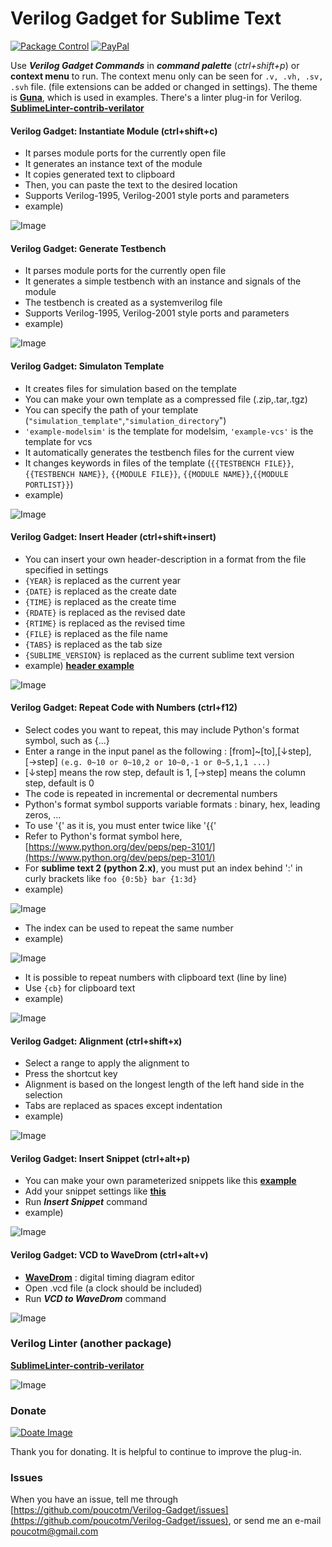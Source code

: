 # Verilog Gadget for Sublime Text

[![Package Control](https://packagecontrol.herokuapp.com/downloads/Verilog%20Gadget.svg?style=round-square)](https://packagecontrol.io/packages/Verilog%20Gadget)
[![PayPal](https://img.shields.io/badge/paypal-donate-blue.svg)][PM]

Use __*Verilog Gadget Commands*__ in __*command palette*__ (*ctrl+shift+p*) or __context menu__ to run.
The context menu only can be seen for `.v, .vh, .sv, .svh` file.
(file extensions can be added or changed in settings). The theme is [__Guna__](https://packagecontrol.io/packages/Guna), which is used in examples.
There's a linter plug-in for Verilog. [__SublimeLinter-contrib-verilator__](https://packagecontrol.io/packages/SublimeLinter-contrib-verilator)

#### Verilog Gadget: Instantiate Module (ctrl+shift+c)

 * It parses module ports for the currently open file
 * It generates an instance text of the module
 * It copies generated text to clipboard
 * Then, you can paste the text to the desired location
 * Supports Verilog-1995, Verilog-2001 style ports and parameters
 * example)

![Image][S1]

#### Verilog Gadget: Generate Testbench

 * It parses module ports for the currently open file
 * It generates a simple testbench with an instance and signals of the module
 * The testbench is created as a systemverilog file
 * Supports Verilog-1995, Verilog-2001 style ports and parameters
 * example)

![Image][S2]

#### Verilog Gadget: Simulaton Template

 * It creates files for simulation based on the template
 * You can make your own template as a compressed file (.zip,.tar,.tgz)
 * You can specify the path of your template (`"simulation_template"`,`"simulation_directory`")
 * `'example-modelsim'` is the template for modelsim, `'example-vcs'` is the template for vcs
 * It automatically generates the testbench files for the current view
 * It changes keywords in files of the template (`{{TESTBENCH FILE}}`, `{{TESTBENCH NAME}}`, `{{MODULE FILE}}`, `{{MODULE NAME}}`,`{{MODULE PORTLIST}}`)
 * example)

![Image][G1]

#### Verilog Gadget: Insert Header (ctrl+shift+insert)

 * You can insert your own header-description in a format from the file specified in settings
 * `{YEAR}` is replaced as the current year
 * `{DATE}` is replaced as the create date
 * `{TIME}` is replaced as the create time
 * `{RDATE}` is replaced as the revised date
 * `{RTIME}` is replaced as the revised time
 * `{FILE}` is replaced as the file name
 * `{TABS}` is replaced as the tab size
 * `{SUBLIME_VERSION}` is replaced as the current sublime text version
 * example) [__header example__][L3]

![Image][S8]

#### Verilog Gadget: Repeat Code with Numbers (ctrl+f12)

 * Select codes you want to repeat, this may include Python's format symbol, such as {...}
 * Enter a range in the input panel as the following : [from]~[to],[↓step],[→step]
	  ``(e.g. 0~10 or 0~10,2 or 10~0,-1 or 0~5,1,1 ...)``
 * [↓step] means the row step, default is 1, [→step] means the column step, default is 0
 * The code is repeated in incremental or decremental numbers
 * Python's format symbol supports variable formats : binary, hex, leading zeros, ...
 * To use '{' as it is, you must enter twice like '{{'
 * Refer to Python's format symbol here, [https://www.python.org/dev/peps/pep-3101/](https://www.python.org/dev/peps/pep-3101/)
 * For **sublime text 2 (python 2.x)**, you must put an index behind ':' in curly brackets like `foo {0:5b} bar {1:3d}`
 * example)

![Image][S3]

 * The index can be used to repeat the same number
 * example)

![Image][S6]

 * It is possible to repeat numbers with clipboard text (line by line)
 * Use ``{cb}`` for clipboard text
 * example)

![Image][S5]

#### Verilog Gadget: Alignment (ctrl+shift+x)

 * Select a range to apply the alignment to
 * Press the shortcut key
 * Alignment is based on the longest length of the left hand side in the selection
 * Tabs are replaced as spaces except indentation
 * example)

![Image][S4]

#### Verilog Gadget: Insert Snippet (ctrl+alt+p)

 * You can make your own parameterized snippets like this [__example__][L1]
 * Add your snippet settings like [__this__][L2]
 * Run __*Insert Snippet*__ command
 * example)

![Image][S7]

#### Verilog Gadget: VCD to WaveDrom (ctrl+alt+v)

 * [__WaveDrom__][L4] : digital timing diagram editor
 * Open .vcd file (a clock should be included)
 * Run __*VCD to WaveDrom*__ command

![Image][S9]

### Verilog Linter (another package)

[__SublimeLinter-contrib-verilator__](https://packagecontrol.io/packages/SublimeLinter-contrib-verilator)

![Image](https://raw.githubusercontent.com/poucotm/Links/master/image/SublimeLinter-Contrib-Verilator/vl-cap.gif)

### Donate

[![Doate Image](https://raw.githubusercontent.com/poucotm/Links/master/image/PayPal/donate-paypal.png)][PM]

Thank you for donating. It is helpful to continue to improve the plug-in.

### Issues

When you have an issue, tell me through [https://github.com/poucotm/Verilog-Gadget/issues](https://github.com/poucotm/Verilog-Gadget/issues), or send me an e-mail poucotm@gmail.com

[S1]:https://raw.githubusercontent.com/poucotm/Links/master/image/Verilog-Gadget/vg-inst.gif
[S2]:https://raw.githubusercontent.com/poucotm/Links/master/image/Verilog-Gadget/vg-tbg.gif
[S3]:https://raw.githubusercontent.com/poucotm/Links/master/image/Verilog-Gadget/vg-rep.gif
[S4]:https://raw.githubusercontent.com/poucotm/Links/master/image/Verilog-Gadget/vg-aln.gif
[S5]:https://raw.githubusercontent.com/poucotm/Links/master/image/Verilog-Gadget/vg-rep-clip.gif
[S6]:https://raw.githubusercontent.com/poucotm/Links/master/image/Verilog-Gadget/vg-rep-idx.gif
[S7]:https://raw.githubusercontent.com/poucotm/Links/master/image/Verilog-Gadget/vg-snippet.gif
[S8]:https://raw.githubusercontent.com/poucotm/Links/master/image/Verilog-Gadget/vg-header.gif
[S9]:https://raw.githubusercontent.com/poucotm/Links/master/image/Verilog-Gadget/wavdrom.png
[G1]:https://raw.githubusercontent.com/poucotm/Links/master/image/Verilog-Gadget/vg-sim.gif
[L1]:https://github.com/poucotm/Verilog-Gadget/blob/master/template/verilog_cplxm.v
[L2]:https://github.com/poucotm/Verilog-Gadget/blob/master/Verilog%20Gadget.sublime-settings
[L3]:https://github.com/poucotm/Verilog-Gadget/blob/master/template/verilog_header.v
[L4]:https://wavedrom.com
[PP]:https://www.paypal.com/cgi-bin/webscr?cmd=_s-xclick&hosted_button_id=89YVNDSC7DZHQ "PayPal"
[PM]:https://www.paypal.me/poucotm/1.0 "PayPal"
